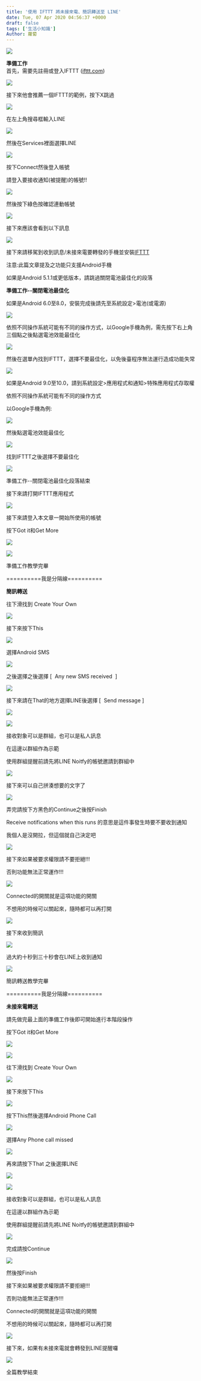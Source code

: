 ```yaml
---
title: '使用 IFTTT 將未接來電、簡訊轉送至 LINE'
date: Tue, 07 Apr 2020 04:56:37 +0000
draft: false
tags: ['生活小知識']
Author: 蘿蔔
---
```


![](https://static.yiy.tw/media/blog/2020/04/39743.jpg)

**準備工作**  
首先，需要先註冊或登入IFTTT ([ifttt.com](http://ifttt.com))

![](https://static.yiy.tw/media/blog/2020/04/ifttt-forward-to-line-1.png)

接下來他會推薦一個IFTTT的範例，按下X跳過

![](https://static.yiy.tw/media/blog/2020/04/ifttt-forward-to-line-2.png)

在左上角搜尋框輸入LINE

![](https://static.yiy.tw/media/blog/2020/04/ifttt-forward-to-line-3.png)

然後在Services裡面選擇LINE

![](https://static.yiy.tw/media/blog/2020/04/ifttt-forward-to-line-4.png)

按下Connect然後登入帳號

請登入要接收通知(被提醒)的帳號!!

![](https://static.yiy.tw/media/blog/2020/04/ifttt-forward-to-line-5.png)

然後按下綠色按確認連動帳號

![](https://static.yiy.tw/media/blog/2020/04/ifttt-forward-to-line-6.png)

接下來應該會看到以下訊息

![](https://static.yiy.tw/media/blog/2020/04/ifttt-forward-to-line-7.png)

接下來請移駕到收到訊息/未接來電要轉發的手機並安裝[IFTTT](https://play.google.com/store/apps/details?id=com.ifttt.ifttt&hl=zh-TW)

注意:此篇文章提及之功能只支援Android手機

如果是Android 5.1.1或更低版本，請跳過關閉電池最佳化的段落

**準備工作--關閉電池最佳化**

如果是Android 6.0至8.0，安裝完成後請先至系統設定>電池(或電源)

![](https://static.yiy.tw/media/blog/2020/04/ifttt-forward-to-line-8.png)

依照不同操作系統可能有不同的操作方式，以Google手機為例，需先按下右上角三個點之後點選電池效能最佳化

![](https://static.yiy.tw/media/blog/2020/04/ifttt-forward-to-line-9.png)

然後在選單內找到IFTTT，選擇不要最佳化，以免後臺程序無法運行造成功能失常

![](https://static.yiy.tw/media/blog/2020/04/ifttt-forward-to-line-10.png)

如果是Android 9.0至10.0，請到系統設定>應用程式和通知>特殊應用程式存取權

依照不同操作系統可能有不同的操作方式

以Google手機為例:

![](https://static.yiy.tw/media/blog/2020/04/ifttt-forward-to-line-11.png)

然後點選電池效能最佳化

![](https://static.yiy.tw/media/blog/2020/04/ifttt-forward-to-line-12.png)

找到IFTTT之後選擇不要最佳化

![](https://static.yiy.tw/media/blog/2020/04/ifttt-forward-to-line-13.png)

準備工作--關閉電池最佳化段落結束

接下來請打開IFTTT應用程式

![](https://static.yiy.tw/media/blog/2020/04/ifttt-forward-to-line-14.png)

接下來請登入本文章一開始所使用的帳號

按下Got it和Get More

![](https://static.yiy.tw/media/blog/2020/04/ifttt-forward-to-line-15.png)

![](https://static.yiy.tw/media/blog/2020/04/ifttt-forward-to-line-16.png)

準備工作教學完畢

\==========我是分隔線==========

**簡訊轉送**

往下滑找到 Create Your Own

![](https://static.yiy.tw/media/blog/2020/04/ifttt-forward-to-line-17.png)

接下來按下This

![](https://static.yiy.tw/media/blog/2020/04/ifttt-forward-to-line-18.png)

選擇Android SMS

![](https://static.yiy.tw/media/blog/2020/04/ifttt-forward-to-line-19.png)

之後選擇之後選擇 \[  Any new SMS received  \]

![](https://static.yiy.tw/media/blog/2020/04/ifttt-forward-to-line-20.png)

接下來請在That的地方選擇LINE後選擇 \[  Send message \]

![](https://static.yiy.tw/media/blog/2020/04/ifttt-forward-to-line-21.png)

![](https://static.yiy.tw/media/blog/2020/04/ifttt-forward-to-line-22.png)

接收對象可以是群組，也可以是私人訊息

在這邊以群組作為示範

使用群組提醒前請先將LINE Noitfy的帳號邀請到群組中

![](https://static.yiy.tw/media/blog/2020/04/ifttt-forward-to-line-23.png)

接下來可以自己拼湊想要的文字了

![](https://static.yiy.tw/media/blog/2020/04/ifttt-forward-to-line-24.png)

弄完請按下方黑色的Continue之後按Finish

Receive notifications when this runs 的意思是這件事發生時要不要收到通知

我個人是沒開拉，但這個就自己決定吧

![](https://static.yiy.tw/media/blog/2020/04/ifttt-forward-to-line-25.png)

接下來如果被要求權限請不要拒絕!!!

否則功能無法正常運作!!!

![](https://static.yiy.tw/media/blog/2020/04/ifttt-forward-to-line-26.png)

Connected的開關就是這項功能的開關

不想用的時候可以關起來，隨時都可以再打開

![](https://static.yiy.tw/media/blog/2020/04/ifttt-forward-to-line-27.png)

接下來收到簡訊

![](https://static.yiy.tw/media/blog/2020/04/ifttt-forward-to-line-28.png)

過大約十秒到三十秒會在LINE上收到通知

![](https://static.yiy.tw/media/blog/2020/04/ifttt-forward-to-line-29.png)

簡訊轉送教學完畢

\==========我是分隔線==========

**未接來電轉送**

請先做完最上面的準備工作後即可開始進行本階段操作

按下Got it和Get More

![](https://static.yiy.tw/media/blog/2020/04/ifttt-forward-to-line-30.png)

![](https://static.yiy.tw/media/blog/2020/04/ifttt-forward-to-line-31.png)

往下滑找到 Create Your Own

![](https://static.yiy.tw/media/blog/2020/04/ifttt-forward-to-line-32.png)

接下來按下This

![](https://static.yiy.tw/media/blog/2020/04/ifttt-forward-to-line-33.png)

按下This然後選擇Android Phone Call

![](https://static.yiy.tw/media/blog/2020/04/ifttt-forward-to-line-34.png)

選擇Any Phone call missed

![](https://static.yiy.tw/media/blog/2020/04/ifttt-forward-to-line-35.png)

再來請按下That 之後選擇LINE

![](https://static.yiy.tw/media/blog/2020/04/ifttt-forward-to-line-36.png)

![](https://static.yiy.tw/media/blog/2020/04/ifttt-forward-to-line-37.png)

接收對象可以是群組，也可以是私人訊息

在這邊以群組作為示範

使用群組提醒前請先將LINE Noitfy的帳號邀請到群組中

![](https://static.yiy.tw/media/blog/2020/04/ifttt-forward-to-line-38.png)

完成請按Continue

![](https://static.yiy.tw/media/blog/2020/04/ifttt-forward-to-line-39.png)

然後按Finish

接下來如果被要求權限請不要拒絕!!!

否則功能無法正常運作!!!

Connected的開關就是這項功能的開關

不想用的時候可以關起來，隨時都可以再打開

![](https://static.yiy.tw/media/blog/2020/04/ifttt-forward-to-line-40.png)

接下來，如果有未接來電就會轉發到LINE提醒囉

![](https://static.yiy.tw/media/blog/2020/04/ifttt-forward-to-line-41.png)

全篇教學結束